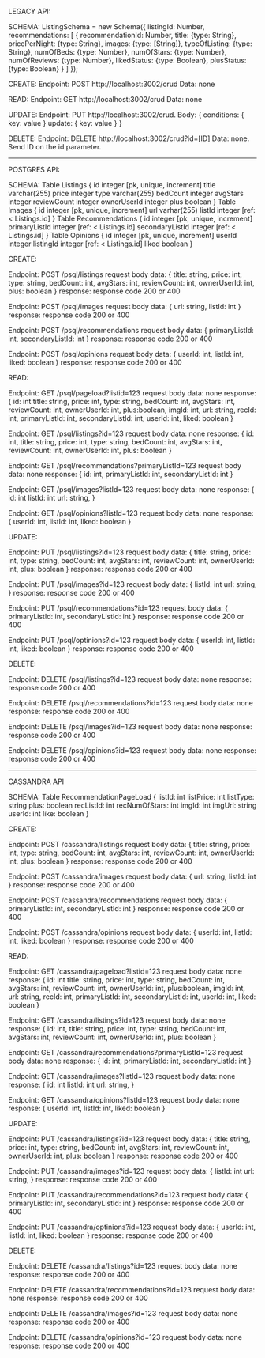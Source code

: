LEGACY API:

SCHEMA:
ListingSchema = new Schema({
    listingId: Number,
    recommendations: [ {
        recommendationId: Number, 
        title: {type: String},
        pricePerNight: {type: String},
        images: {type: [String]},
        typeOfListing: {type: String},
        numOfBeds: {type: Number},
        numOfStars: {type: Number},
        numOfReviews: {type: Number},
        likedStatus: {type: Boolean},
        plusStatus: {type: Boolean}
    } ]
});

CREATE:
Endpoint: POST http://localhost:3002/crud
Data: none

READ:
Endpoint: GET http://localhost:3002/crud
Data: none

UPDATE:
Endpoint: PUT http://localhost:3002/crud.
Body: {
  conditions: {
    key: value
  }
  update: {
    key: value
  }
}

DELETE:
Endpoint: DELETE http://localhost:3002/crud?id=[ID]
Data: none. Send ID on the id parameter.

**************************

POSTGRES API:

SCHEMA:
  Table Listings {
    id integer [pk, unique, increment]
    title varchar(255)
    price integer
    type varchar(255)
    bedCount integer
    avgStars integer
    reviewCount integer
    ownerUserId integer
    plus boolean
  }
  Table Images {
    id integer [pk, unique, increment]
    url varhar(255)
    listId integer [ref: < Listings.id]
  }
  Table Recommendations {
    id integer [pk, unique, increment]
    primaryListId integer [ref: < Listings.id]
    secondaryListId integer [ref: < Listings.id]
  }
  Table Opinions {
    id integer [pk, unique, increment]
    userId integer
    listingId integer [ref: < Listings.id]
    liked boolean
  }

CREATE:

Endpoint: POST /psql/listings
request body data: {
  title: string, 
  price: int, 
  type: string, 
  bedCount: int, 
  avgStars: int, 
  reviewCount: int, 
  ownerUserId: int,
  plus: boolean
}
response: response code 200 or 400

Endpoint: POST /psql/images
request body data: {
  url: string, 
  listId: int
}
response: response code 200 or 400

Endpoint: POST /psql/recommendations
request body data: {
  primaryListId: int, 
  secondaryListId: int
}
response: response code 200 or 400

Endpoint: POST /psql/opinions
request body data: {
  userId: int,
  listId: int, 
  liked: boolean
}
response: response code 200 or 400

READ:

Endpoint: GET /psql/pageload?listid=123
request body data: none
response: {
  id: int
  title: string, 
  price: int, 
  type: string, 
  bedCount: int, 
  avgStars: int, 
  reviewCount: int, 
  ownerUserId: int,
  plus:boolean,
  imgId: int,
  url: string,
  recId: int,
  primaryListId: int, 
  secondaryListId: int,
  userId: int,
  liked: boolean
}

Endpoint: GET /psql/listings?id=123
request body data: none
response: {
  id: int,
  title: string, 
  price: int, 
  type: string, 
  bedCount: int, 
  avgStars: int, 
  reviewCount: int, 
  ownerUserId: int,
  plus: boolean
}

Endpoint: GET /psql/recommendations?primaryListId=123
request body data: none
response: {
  id: int,
  primaryListId: int, 
  secondaryListId: int
}

Endpoint: GET /psql/images?listId=123
request body data: none
response: {
  id: int
  listId: int
  url: string,
}

Endpoint: GET /psql/opinions?listId=123
request body data: none
response: {
  userId: int,
  listId: int, 
  liked: boolean
}

UPDATE:

Endpoint: PUT /psql/listings?id=123
request body data: {
  title: string, 
  price: int, 
  type: string, 
  bedCount: int, 
  avgStars: int, 
  reviewCount: int, 
  ownerUserId: int,
  plus: boolean
}
response: response code 200 or 400

Endpoint: PUT /psql/images?id=123
request body data: {
  listId: int
  url: string,
}
response: response code 200 or 400

Endpoint: PUT /psql/recommendations?id=123
request body data: {
  primaryListId: int, 
  secondaryListId: int
}
response: response code 200 or 400

Endpoint: PUT /psql/optinions?id=123
request body data: {
  userId: int,
  listId: int, 
  liked: boolean
}
response: response code 200 or 400

DELETE:

Endpoint: DELETE /psql/listings?id=123
request body data: none
response: response code 200 or 400

Endpoint: DELETE /psql/recommendations?id=123
request body data: none
response: response code 200 or 400

Endpoint: DELETE /psql/images?id=123
request body data: none
response: response code 200 or 400

Endpoint: DELETE /psql/opinions?id=123
request body data: none
response: response code 200 or 400

*************************

CASSANDRA API

SCHEMA: 
Table RecommendationPageLoad {
  listId: int
  listPrice: int
  listType: string
  plus: boolean
  recListId: int
  recNumOfStars: int
  imgId: int
  imgUrl: string
  userId: int
  like: boolean
}

CREATE:

Endpoint: POST /cassandra/listings
request body data: {
  title: string, 
  price: int, 
  type: string, 
  bedCount: int, 
  avgStars: int, 
  reviewCount: int, 
  ownerUserId: int,
  plus: boolean
}
response: response code 200 or 400

Endpoint: POST /cassandra/images
request body data: {
  url: string, 
  listId: int
}
response: response code 200 or 400

Endpoint: POST /cassandra/recommendations
request body data: {
  primaryListId: int, 
  secondaryListId: int
}
response: response code 200 or 400

Endpoint: POST /cassandra/opinions
request body data: {
  userId: int,
  listId: int, 
  liked: boolean
}
response: response code 200 or 400

READ:

Endpoint: GET /cassandra/pageload?listid=123
request body data: none
response: {
  id: int
  title: string, 
  price: int, 
  type: string, 
  bedCount: int, 
  avgStars: int, 
  reviewCount: int, 
  ownerUserId: int,
  plus:boolean,
  imgId: int,
  url: string,
  recId: int,
  primaryListId: int, 
  secondaryListId: int,
  userId: int,
  liked: boolean
}

Endpoint: GET /cassandra/listings?id=123
request body data: none
response: {
  id: int,
  title: string, 
  price: int, 
  type: string, 
  bedCount: int, 
  avgStars: int, 
  reviewCount: int, 
  ownerUserId: int,
  plus: boolean
}

Endpoint: GET /cassandra/recommendations?primaryListId=123
request body data: none
response: {
  id: int,
  primaryListId: int, 
  secondaryListId: int
}

Endpoint: GET /cassandra/images?listId=123
request body data: none
response: {
  id: int
  listId: int
  url: string,
}

Endpoint: GET /cassandra/opinions?listId=123
request body data: none
response: {
  userId: int,
  listId: int, 
  liked: boolean
}

UPDATE:

Endpoint: PUT /cassandra/listings?id=123
request body data: {
  title: string, 
  price: int, 
  type: string, 
  bedCount: int, 
  avgStars: int, 
  reviewCount: int, 
  ownerUserId: int,
  plus: boolean
}
response: response code 200 or 400

Endpoint: PUT /cassandra/images?id=123
request body data: {
  listId: int
  url: string,
}
response: response code 200 or 400

Endpoint: PUT /cassandra/recommendations?id=123
request body data: {
  primaryListId: int, 
  secondaryListId: int
}
response: response code 200 or 400

Endpoint: PUT /cassandra/optinions?id=123
request body data: {
  userId: int,
  listId: int, 
  liked: boolean
}
response: response code 200 or 400

DELETE:

Endpoint: DELETE /cassandra/listings?id=123
request body data: none
response: response code 200 or 400

Endpoint: DELETE /cassandra/recommendations?id=123
request body data: none
response: response code 200 or 400

Endpoint: DELETE /cassandra/images?id=123
request body data: none
response: response code 200 or 400

Endpoint: DELETE /cassandra/opinions?id=123
request body data: none
response: response code 200 or 400